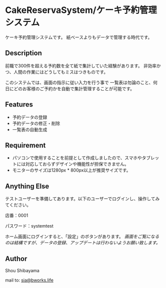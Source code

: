 # CakeReservaSystem/ケーキ予約管理システム
 
ケーキ予約管理システムです。
紙ベースよりもデータで管理する時代です。
 
## Description
 
前職で300件を超える予約数を全て紙で集計していた経験があります。
非効率かつ、人間の作業にはどうしてもミスはつきものです。

このシステムでは、画面の指示に従い入力を行う事で
一覧表は勿論のこと、何日にどのお客様のご予約かを自動で集計管理することが可能です。
 
## Features
 
- 予約データの登録
- 予約データの修正・削除
- 一覧表の自動生成
 
## Requirement
 
- パソコンで使用することを前提として作成しましたので、スマホやタブレットには対応しておらずデザインや機能性が担保できません。
- モニターのサイズは1280px * 800px以上が推奨サイズです。

## Anything Else
 
テストユーザーを準備してあります。以下のユーザーでログインし、操作してみてください。

店番：0001

パスワード：systemtest

ホーム画面にログインすると、「設定」のボタンがあります。
*画面をご覧になるのは結構ですが、データの登録、アップデートは行わないようお願い致します。*
 
## Author
 
Shou Shibayama

mail to: sia@bworks.life

